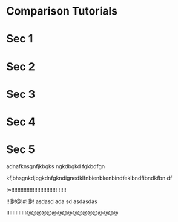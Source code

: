 # Comparison Tutorials

# Sec 1

# Sec 2

# Sec 3

# Sec 4

# Sec 5


adnafknsgnfjkbgks ngkdbgkd fgkbdfgn

kfjbhsgnkdjbgkdnfgkndignedklfnbienbkenbindfeklbndfibndkfbn df


!~!!!!!!!!!!!!!!!!!!!!!!!!!!!!!!!!!!!!

!!@!@!#!@!
asdasd
ada
sd
asdasdas

!!!!!!!!!!!!!@@@@@@@@@@@@@@@@@@